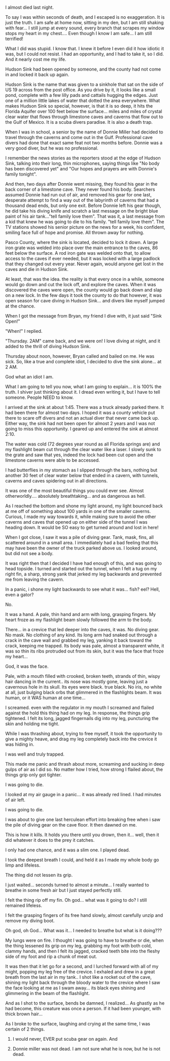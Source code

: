 I almost died last night.

To say I was within seconds of death, and I escaped is no exaggeration. It is just the truth.  I am safe at home now, sitting in my den, but I am still shaking with fear... I still jump at every sound, every branch that scrapes my window stops my heart in my chest.... Even though I know I am safe... I am still terrified!

What I did was stupid. I know that. I knew it before I even did it how idiotic it was, but I could not resist.  I had an opportunity, and I had to take it, so I did. And it nearly cost me my life.

Hudson Sink had been opened by someone, and the county had not come in and locked it back up again.

Hudson Sink is the name that was given to a sinkhole that sat on the side of US 19 across from the post office.  As you drive by it, it looks like a small pond, complete with a few lilly pads and cattails hugging the edges. Just one of a million little lakes of water that dotted the area everywhere.  What makes Hudson Sink so special, however, is that it is so deep, it hits the Florida Aquifer over 100 feet below the surface...  miles and miles of crystal clear water that flows through limestone caves and caverns that flow out to the Gulf of Mexico. It is a scuba divers paradise. It is also a death trap.

When I was in school, a senior by the name of Donnie Miller had decided to travel through the caverns and come out in the Gulf.  Professional cave divers had done that exact same feat not two months before. Donnie was a very good diver, but he was no professional.

I remember the news stories as the reporters stood at the edge of Hudson Sink, talking into their long, thin microphones, saying things like "No body has been discovered yet" and "Our hopes and prayers are with Donnie's family tonight". 

And then, two days after Donnie went missing, they found his gear in the back corner of a limestone cave. They never found his body.  Searchers assumed Donnie had run out of air, and removed his gear for one last, desperate attempt to find a way out of the labyrinth of caverns that had a thousand dead ends, but only one exit.  Before Donnie left his gear though, he did take his diving knife and scratch a last message on the bright blue paint of his air tank..."tell family love them".    That was it, a last message from a kid that knew he was going to die to his family. "tell family love them".  The TV stations showed his senior picture on the news for a week, his confident, smiling face full of hope and promise. All thrown away for nothing.

Pasco County, where the sink is located, decided to lock it down.  A large iron grate was welded into place over the main entrance to the caves, 86 feet below the surface. A rod iron gate was welded onto that, to allow access to the caves if ever needed, but it was locked with a large padlock that they changed out every year.  Never again, would anyone get lost in the caves and die in Hudson Sink.

At least, that was the idea.  the reality is that every once in a while, someone would go down and cut the lock off, and explore the caves.  When it was discovered the caves were open, the county would go back down and slap on a new lock.  In the few days it took the county to do that however, it was open season for cave diving in Hudson Sink... and divers like myself jumped at the chance.

When I got the message from Bryan, my friend I dive with, it just said "Sink Open!"

"When!" I replied.

"Thursday. 2AM" came back, and we were on!  I love diving at night, and it added to the thrill of diving Hudson Sink.  

Thursday about noon, however, Bryan called and bailed on me. He was sick. So, like a true and complete idiot, I decided to dive the sink alone... at 2 AM.

God what an idiot I am.

What I am going to tell you now, what I am going to explain... it is 100% the truth. I shiver just thinking about it. I dread even writing it, but I have to tell someone. People NEED to know.

I arrived at the sink at about 1:45. There was a truck already parked there. It had been there for almost two days. I hoped it was a county vehicle put there to scare off divers and not an actual diver that never came back up.   Either way, the sink had not been open for almost 2 years and I was not going to miss this opportunity. I geared up and entered the sink at almost 2:10.

The water was cold (72 degrees year round as all Florida springs are) and my flashlight beam cut through the clear water like a laser.  I slowly sunk to the grate and saw that yes, indeed the lock had been cut open and the limestone caverns were able to be accessed.

I had butterflies in my stomach as I slipped through the bars, nothing but another 30 feet of clear water below that ended in a cavern, with tunnels, caverns and caves spidering out in all directions.

It was one of the most beautiful things you could ever see. Almost otherworldly.... absolutely breathtaking... and as dangerous as hell.

As I reached the bottom and shone my light around, my light bounced back at me off of something about 100 yards in one of the smaller caverns.  Curious, I made my way towards it, while making sure to avoid the other caverns and caves that opened up on either side of the tunnel I was heading down.  It would be SO easy to get turned around and lost in here!

When I got close, I saw it was a pile of diving gear.  Tank, mask, fins, all scattered around in a small area. I immediately had a bad feeling that this may have been the owner of the truck parked above us.  I looked around, but did not see a body.

It was right then that I decided I have had enough of this, and was going to head topside.  I turned and started out the tunnel, when I felt a tug on my right fin, a sharp, strong yank that jerked my leg backwards and prevented me from leaving the cavern.

In a panic, i shone my light backwards to see what it was... fish? eel? Hell, even a gator?

No.

It was a hand. A pale, thin hand and arm with long, grasping fingers. My heart froze as my flashlight beam slowly followed the arm to the body.

There... in a crevice that led deeper into the caves, it was.  No diving gear. No mask. No clothing of any kind. Its long arm had snaked out through a crack in the cave wall and grabbed my leg, yanking it back toward the crack, keeping me trapped.  Its body was pale, almost a transparent white, it was so thin its ribs protruded out from its skin, but it was the face that froze my heart...

God, it was the face.

Pale, with a mouth filled with crooked, broken teeth, strands of thin, wispy hair dancing in the current.. its nose was mostly gone, leaving just a cavernous hole in its skull. Its eyes were black. true black. No iris, no white at all, just bulging black orbs that glimmered in the flashlights beam.  It was human, or it WAS human at one time...

I screamed. even with the regulator in my mouth I screamed and flailed against the hold this thing had on my leg.  In response, the things grip tightened. I felt its long, jagged fingernails dig into my leg, puncturing the skin and holding me tight. 

While I was thrashing about, trying to free myself, it took the opportunity to give a mighty heave, and drag my leg completely back into the crevice it was hiding in.

I was well and truly trapped. 

This made me panic and thrash about more, screaming and sucking in deep gulps of air as I did so.  No matter how I tried, how strong I flailed about, the things grip only got tighter.

I was going to die.

I looked at my air gauge in a panic... it was already red lined. I had minutes of air left.

I was going to die.

I was about to give one last herculean effort into breaking free when i saw the pile of diving gear on the cave floor. It then dawned on me.

This is how it kills. It holds you there until you drown, then it... well, then it did whatever it does to the prey it catches.

I only had one chance, and it was a slim one. I played dead.

I took the deepest breath I could, and held it as I made my whole body go limp and lifeless.

The thing did not lessen its grip.

I just waited... seconds turned to almost a minute... I really wanted to breathe in some fresh air but I just stayed perfectly still.

I felt the thing rip off my fin. Oh god... what was it going to do? I still remained lifeless.

I felt the grasping fingers of its free hand slowly, almost carefully unzip and remove my diving boot.

Oh god, oh God... What was it... I needed to breathe but what is it doing???

My lungs were on fire. I thought I was going to have to breathe or die, when the thing lessened its grip on my leg, grabbing my foot with both cold, clammy hands, and then I felt its jagged, cracked teeth bite into the fleshy side of my foot and rip a chunk of meat out.

It was then that it let go for a second, and I lurched forward with all of my might, popping my leg free of the crevice. I exhaled and drew in a great breath from the last air in my tank.. I shot like a rocket out of the cave, shining my light back through the bloody water to the crevice where I saw the face looking at me as I swam away... its black eyes shining and glimmering in the beam of the flashlight.

And as I shot to the surface, bends be damned, I realized... As ghastly as he had become, this creature was once a person. If it had been younger, with thick brown hair... 

As I broke to the surface, laughing and crying at the same time, I was certain of 2 things.

1. I would never, EVER put scuba gear on again. And

2. Donnie miller was not dead. I am not sure what he is now, but he is not dead.